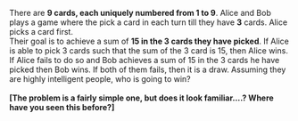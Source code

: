 There are **9 cards, each uniquely numbered from 1 to 9**. Alice and Bob plays a game where the pick a card in each turn till they have **3** cards. Alice picks a card first.<br>
Their goal is to achieve a sum of **15 in the 3 cards they have picked**. If Alice is able to pick 3 cards such that the sum of the 3 card is 15, then Alice wins. If Alice fails to do so and Bob achieves a sum of 15 in the 3 cards he have picked then Bob wins. If both of them fails, then it is a draw. Assuming they are highly intelligent people, who is going to win? <br><br>
**[The problem is a fairly simple one, but does it look familiar....? Where have you seen this before?]**

